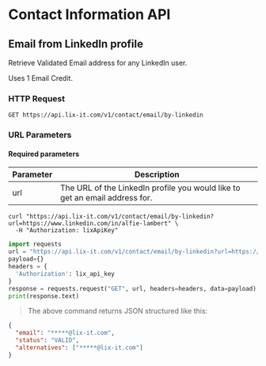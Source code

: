 # Contact Information API

## Email from LinkedIn profile

Retrieve Validated Email address for any LinkedIn user.

<aside class="notice"> Uses 1 Email Credit.</aside>

### HTTP Request

`GET https://api.lix-it.com/v1/contact/email/by-linkedin`

### URL Parameters

#### Required parameters

Parameter | Description
--------- | -----------
url       | The URL of the LinkedIn profile you would like to get an email address for.


```shell
curl "https://api.lix-it.com/v1/contact/email/by-linkedin?url=https://www.linkedin.com/in/alfie-lambert" \
  -H "Authorization: lixApiKey"
```

```python
import requests
url = "https://api.lix-it.com/v1/contact/email/by-linkedin?url=https://www.linkedin.com/in/alfie-lambert"
payload={}
headers = {
  'Authorization': lix_api_key
}
response = requests.request("GET", url, headers=headers, data=payload)
print(response.text)
```

> The above command returns JSON structured like this:
```json
{
  "email": "*****@lix-it.com",
  "status": "VALID",
  "alternatives": ["*****@lix-it.com"]
}
```